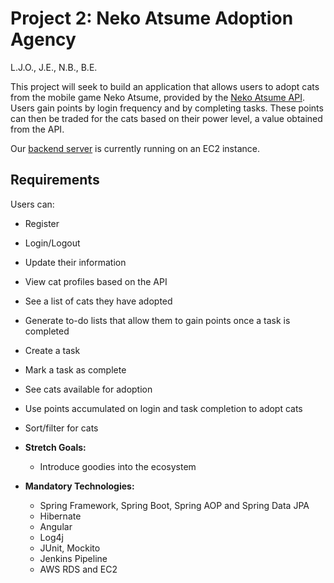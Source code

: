# Project 2: Neko Atsume Adoption Agency

L.J.O., J.E., N.B., B.E.

This project will seek to build an application that allows users to adopt cats from the mobile game Neko Atsume, provided by the [Neko Atsume API](https://neko-atsume.emshea.com/). Users gain points by login frequency and by completing tasks. These points can then be traded for the cats based on their power level, a value obtained from the API.

Our [backend server](https://github.com/bescoto98/CatAdoptionServer) is currently running on an EC2 instance.

## Requirements

Users can:
* Register
* Login/Logout
* Update their information
* View cat profiles based on the API
* See a list of cats they have adopted
* Generate to-do lists that allow them to gain points once a task is completed
 * Create a task
 * Mark a task as complete
* See cats available for adoption
* Use points accumulated on login and task completion to adopt cats
* Sort/filter for cats

* **Stretch Goals:**
  * Introduce goodies into the ecosystem


* **Mandatory Technologies:**
  * Spring Framework, Spring Boot, Spring AOP and Spring Data JPA
  * Hibernate
  * Angular
  * Log4j
  * JUnit, Mockito
  * Jenkins Pipeline
  * AWS RDS and EC2
